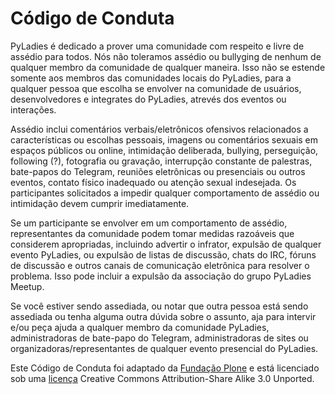 # Código de Conduta

PyLadies é dedicado a prover uma comunidade com respeito e livre de assédio para todos. Nós não toleramos assédio ou bullyging de nenhum de qualquer membro da comunidade de qualquer maneira. Isso não se estende somente aos membros das comunidades locais do PyLadies, para a qualquer pessoa que escolha se envolver na comunidade de usuários, desenvolvedores e integrates do PyLadies, atrevés dos eventos ou interações. 

Assédio inclui comentários verbais/eletrônicos ofensivos relacionados a características ou escolhas pessoais, imagens ou comentários sexuais em espaços públicos ou online, intimidação deliberada, bullying, perseguição, following (?), fotografia ou gravação, interrupção constante de palestras, bate-papos do Telegram, reuniões eletrônicas ou presenciais ou outros eventos, contato físico inadequado ou atenção sexual indesejada. Os participantes solicitados a impedir qualquer comportamento de assédio ou intimidação devem cumprir imediatamente. 

Se um participante se envolver em um comportamento de assédio, representantes da comunidade podem tomar medidas razoáveis que considerem apropriadas, incluindo advertir o infrator, expulsão de qualquer evento PyLadies, ou expulsão de listas de discussão, chats do IRC, fóruns de discussão e outros canais de comunicação eletrônica para resolver o problema. Isso pode incluir a expulsão da associação do grupo PyLadies Meetup.

Se você estiver sendo assediada, ou notar que outra pessoa está sendo assediada ou tenha alguma outra dúvida sobre o assunto, aja para intervir e/ou peça ajuda a qualquer membro da comunidade PyLadies, administradoras de bate-papo do Telegram, administradoras de sites ou organizadoras/representantes de qualquer evento presencial do PyLadies.

Este Código de Conduta foi adaptado da [Fundação Plone](http://plone.org/foundation/materials/foundation-resolutions/code-of-conduct) e está licenciado sob uma [licença](https://creativecommons.org/licenses/by-sa/3.0/) Creative Commons Attribution-Share Alike 3.0 Unported.




